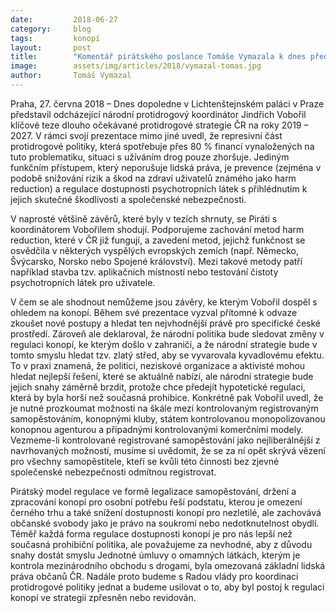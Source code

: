 ```yaml
---
date:         2018-06-27
category:     blog
tags:         konopí
layout:       post
title:        "Komentář pirátského poslance Tomáše Vymazala k dnes představeným tezím protidrogové strategie ČR"
image:        assets/img/articles/2018/vymazal-tomas.jpg
author:       Tomáš Vymazal
---
```


Praha, 27. června 2018 – Dnes dopoledne v Lichtenštejnském paláci v Praze představil odcházející národní protidrogový koordinátor Jindřich Vobořil klíčové teze dlouho očekávané protidrogové strategie ČR na roky 2019 – 2027. V rámci svojí prezentace mimo jiné uvedl, že represivní část protidrogové politiky, která spotřebuje přes 80 % financí vynaložených na tuto problematiku, situaci s užíváním drog pouze zhoršuje. Jediným funkčním přístupem, který neporušuje lidská práva, je prevence (zejména v podobě snižování rizik a škod na zdraví uživatelů známého jako harm reduction) a regulace dostupnosti psychotropních látek s přihlédnutím k jejich skutečné škodlivosti a společenské nebezpečnosti.

V naprosté většině závěrů, které byly v tezích shrnuty, se Piráti s koordinátorem Vobořilem shodují. Podporujeme zachování metod harm reduction, které v ČR již fungují, a zavedení metod, jejichž funkčnost se osvědčila v některých vyspělých evropských zemích (např. Německo, Švýcarsko, Norsko nebo Spojené království). Mezi takové metody patří například stavba tzv. aplikačních místností nebo testování čistoty psychotropních látek pro uživatele.

V čem se ale shodnout nemůžeme jsou závěry, ke kterým Vobořil dospěl s ohledem na konopí. Během své prezentace vyzval přítomné k odvaze zkoušet nové postupy a hledat ten nejvhodnější právě pro specifické české prostředí.  Zároveň ale deklaroval, že národní politika bude sledovat změny v regulaci konopí, ke kterým došlo v zahraničí, a že národní strategie bude v tomto smyslu hledat tzv. zlatý střed, aby se vyvarovala kyvadlovému efektu. To v praxi znamená, že politici, neziskové organizace a aktivisté mohou hledat nejlepší řešení, které se aktuálně nabízí, ale národní strategie bude jejich snahy záměrně brzdit, protože chce předejít hypotetické regulaci, která by byla horší než současná prohibice. Konkrétně pak Vobořil uvedl, že je nutné prozkoumat možnosti na škále mezi kontrolovaným registrovaným samopěstováním, konopnými kluby, státem kontrolovanou monopolizovanou konopnou agenturou a případnými kontrolovanými komerčními modely. Vezmeme-li kontrolované registrované samopěstování jako nejliberálnější z navrhovaných možností, musíme si uvědomit, že se za ní opět skrývá vězení pro všechny samopěstitele, kteří se kvůli této činnosti bez zjevné společenské nebezpečnosti odmítnou registrovat.

Pirátský model regulace ve formě legalizace samopěstování, držení a zpracování konopí pro osobní potřebu řeší podstatu, kterou je omezení černého trhu a také snížení dostupnosti konopí pro nezletilé, ale zachovává občanské svobody jako je právo na soukromí nebo nedotknutelnost obydlí. Téměř každá forma regulace dostupnosti konopí je pro nás lepší než současná prohibiční politika, ale považujeme za nevhodné, aby z důvodu snahy dostát smyslu Jednotné úmluvy o omamných látkách, kterým je kontrola mezinárodního obchodu s drogami, byla omezovaná základní lidská práva občanů ČR. Nadále proto budeme s Radou vlády pro koordinaci protidrogové politiky jednat a budeme usilovat o to, aby byl postoj k regulaci konopí ve strategii zpřesněn nebo revidován.


